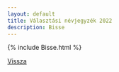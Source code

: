 ```yaml
---
layout: default
title: Választási névjegyzék 2022
description: Bisse
---
```


{% include Bisse.html %}

[Vissza](./)